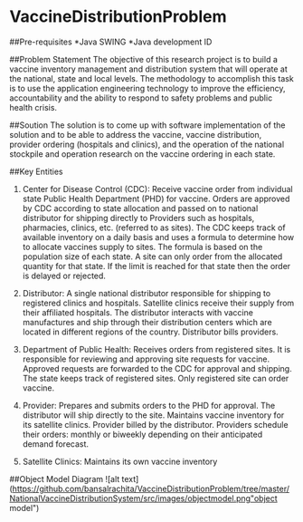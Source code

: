 # VaccineDistributionProblem
##Pre-requisites
 *Java SWING
 *Java development ID

##Problem Statement
The objective of this research project is to build a vaccine inventory management and distribution system that will 
operate at the national, state and local levels. The methodology to accomplish this task is to use the application 
engineering technology to improve the efficiency, accountability and the ability to respond to safety problems and 
public health crisis. 

##Soution
The solution is to come up with software implementation of the solution and to be able to 
address the vaccine, vaccine distribution, provider ordering (hospitals and clinics), and the operation of the national 
stockpile and operation research on the vaccine ordering in each state.

##Key Entities
1. Center for Disease Control (CDC): Receive vaccine order from individual state Public Health Department (PHD) for vaccine. Orders are approved by CDC according to state allocation and passed on to national distributor for shipping directly to Providers such as hospitals, pharmacies, clinics, etc. (referred to as sites). The CDC keeps track of available inventory on a daily basis and uses a formula to determine how to allocate vaccines supply to sites. The formula is based on the population size of each state. A site can only order from the allocated quantity for that state. If the limit is reached for that state then the order is delayed or rejected.

2. Distributor: A single national distributor responsible for shipping to registered clinics and hospitals. Satellite clinics receive their supply from their affiliated hospitals. The distributor interacts with vaccine manufactures and ship through their distribution centers which are located in different regions of the country. Distributor bills providers. 

3. Department of Public Health: Receives orders from registered sites. It is responsible for reviewing and approving site requests for vaccine. Approved requests are forwarded to the CDC for approval and shipping. The state keeps track of registered sites. Only registered site can order vaccine. 

4. Provider: Prepares and submits orders to the PHD for approval. The distributor will ship directly to the site. Maintains vaccine inventory for its satellite clinics. Provider billed by the distributor. Providers schedule their orders: monthly or biweekly depending on their anticipated demand forecast. 

5. Satellite Clinics: Maintains its own vaccine inventory 

##Object Model Diagram
![alt text](https://github.com/bansalrachita/VaccineDistributionProblem/tree/master/NationalVaccineDistributionSystem/src/images/objectmodel.png"object model")
  
